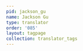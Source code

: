 ```yaml
---
pid: jackson_gu
name: Jackson Gu
type: translator
order: '085'
layout: tagpage
collection: translator_tags
---
```

